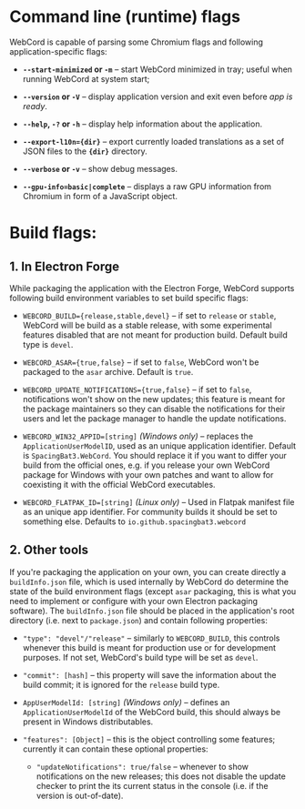 # Command line (runtime) flags

WebCord is capable of parsing some Chromium flags and following
application-specific flags:

- **`--start-minimized` or `-m`** – start WebCord minimized in tray;
  useful when running WebCord at system start;

- **`--version` or `-V`** – display application version and exit even before
  *app is ready*.

- **`--help`, `-?` or `-h`** – display help information about the application.

- **`--export-l10n={dir}`** – export currently loaded translations as a set of
  JSON files to the **`{dir}`** directory.

- **`--verbose` or `-v`** – show debug messages.

- **`--gpu-info=basic|complete`** – displays a raw GPU information from Chromium
  in form of a JavaScript object.

# Build flags:

## 1. In Electron Forge

While packaging the application with the Electron Forge, WebCord supports
following build environment variables to set build specific flags:

- `WEBCORD_BUILD={release,stable,devel}` – if set to `release` or `stable`,
  WebCord will be build as a stable release, with some experimental features
  disabled that are not meant for production build. Default build type is
  `devel`.

- `WEBCORD_ASAR={true,false}` – if set to `false`, WebCord won't be packaged to
  the `asar` archive. Default is `true`.

- `WEBCORD_UPDATE_NOTIFICATIONS={true,false}` – if set to `false`, notifications
  won't show on the new updates; this feature is meant for the package
  maintainers so they can disable the notifications for their users and let the
  package manager to handle the update notifications.

- `WEBCORD_WIN32_APPID=[string]` *(Windows only)* – replaces the `ApplicationUserModelID`, used
  as an unique application identifier. Default is `SpacingBat3.WebCord`. You
  should replace it if you want to differ your build from the official ones,
  e.g. if you release your own WebCord package for Windows with your own
  patches and want to allow for coexisting it with the official WebCord
  executables.

- `WEBCORD_FLATPAK_ID=[string]` *(Linux only)* – Used in Flatpak manifest file
  as an unique app identifier. For community builds it should be set to
  something else. Defaults to `io.github.spacingbat3.webcord`

## 2. Other tools

If you're packaging the application on your own, you can create directly a
`buildInfo.json` file, which is used internally by WebCord do determine the
state of the build environment flags (except `asar` packaging, this is what you
need to implement or configure with your own Electron packaging software).
The `buildInfo.json` file should be placed in the application's root directory
(i.e. next to `package.json`) and contain following properties:

- `"type": "devel"/"release"` – similarly to `WEBCORD_BUILD`, this controls
  whenever this build is meant for production use or for development purposes.
  If not set, WebCord's build type will be set as `devel`.

- `"commit": [hash]` – this property will save the information about the build
  commit; it is ignored for the `release` build type.

- `AppUserModelId: [string]` *(Windows only)* – defines an
  `ApplicationUserModelId` of the WebCord build, this should always be present
  in Windows distributables.

- `"features": [Object]` – this is the object controlling some features;
  currently it can contain these optional properties:

    - `"updateNotifications": true/false` – whenever to show notifications on
      the new releases; this does not disable the update checker to print the
      its current status in the console (i.e. if the version is out-of-date).